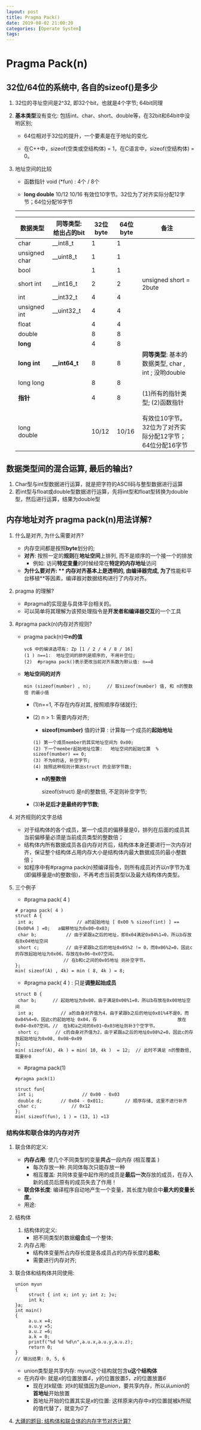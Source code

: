 ```yaml
---
layout: post
title: Pragma Pack()
date: 2019-08-02 21:00:20
categories: [Operate System]
tags:  
---
```


# Pragma Pack(n)

## 32位/64位的系统中, 各自的sizeof()是多少

1. 32位的寻址空间是2^32, 即32个bit，也就是4个字节; 64bit同理

2. **基本类型**没有变化: 包括int、char、short、double等，在32bit和64bit中没哟区别;

   + 64位相对于32位的提升，一个要素是在于地址的变化.

   + 在C++中，sizeof(空类或空结构体) = 1，在C语言中，sizeof(空结构体) = 0。

3. 地址空间的比较

   + 函数指针 void (*fun) : 4个 / 8个

   + **long double**  10/12  10/16  有效位10字节。32位为了对齐实际分配12字节；64位分配16字节

     

   ---------------------
   | 数据类型      | 同等类型: 给出占的bit | 32位 byte | 64位 byte | 备注                                                     |
   | ------------- | --------------------- | --------- | --------- | -------------------------------------------------------- |
   | char          | __int8_t              | 1         | 1         |                                                          |
   | unsigned char | __uint8_t             | 1         | 1         |                                                          |
   | bool          |                       | 1         | 1         |                                                          |
   | short int     | __int16_t             | 2         | 2         | unsigned short =  2bute                                  |
   | int           | __int32_t             | 4         | 4         |                                                          |
   | unsigned int  | __uint32_t            | 4         | 4         |                                                          |
   | float         |                       | 4         | 4         |                                                          |
   | double        |                       | 8         | 8         |                                                          |
   | **long**      |                       | 4         | 8         |                                                          |
   | **long int**  | **__int64_t**         | 8         | 8         | **同等类型**: 基本的数据类型, char , int ; 没哟double    |
   | long long     |                       | 8         | 8         |                                                          |
   | **指针**      |                       | 4         | 8         | (1)所有的指针类型; (2)函数指针                           |
   |               |                       |           |           |                                                          |
   |               |                       |           |           |                                                          |
   | long double   |                       | 10/12     | 10/16     | 有效位10字节。32位为了对齐实际分配12字节；64位分配16字节 |

## 数据类型间的混合运算, 最后的输出?

1. Char型与int型数据进行运算，就是把字符的ASCII码与整型数据进行运算
2. 若int型与float或double型数据进行运算，先将int型和float型转换为double型，然后进行运算，结果为double型

## 内存地址对齐 pragma pack(n)用法详解?

1. 什么是对齐, 为什么需要对齐?

   - 内存空间都是按照**byte**划分的;
   - **对齐**: 按照一定的**规则**在**地址空间**上排列, 而不是顺序的一个接一个的排放
     - 例如: 访问**特定变量**的时候经常在**特定的内存地址**访问
   - **为什么要对齐: ** 内存对齐基本上是透明的, 由编译器完成,  为了**性能和平台移植**等因素，编译器对数据结构进行了内存对齐。

2. pragma 的理解?

   - #pragma的实现是与具体平台相关的。
   - 可以简单将其理解为该预处理指令是**开发者和编译器交互**的一个工具

3. #pragma pack(n)内存对齐规则?

   - pragma pack(n)中**n的值**

     ```
     vc6 中的编译选项有: Zp [1 / 2 / 4 / 8 / 16]
     (1 ) n==1:  地址空间的排列是顺序的, 不用补空位;
     (2)  #pragma pack()表示更改当前对齐系数为默认值: n==8
     ```

   - **地址空间的对齐**

     ```
     min (sizeof(mumber) , n);		// 取sizeof(mumber) 值, 和 n的整数倍 的最小值
     ```

     - (1)n==1, 不存在内存对其, 按照顺序存储就行;

     - (2) n > 1: 需要内存对齐;

       - **sizeof(mumber)** 值的计算 : 计算每一个成员的**起始地址**

       ```
       (1) 第一个成员member的其实地址空间为 0x00;
       (2) 下一个member起始地址位置:   地址空间的起始位置  %  sizeof(mumber) == 0; 
       (3) 不为0的话, 补空字节;
       (4) 按照这种规则计算出struct 的全部字节数;
       ```

       - **n的整数倍**

         sizeof(struct) 是n的整数倍, 不足则补空字节;

     - (3)**补足后才是最终的字节数**;

4. 对齐规则的文字总结

   + 对于结构体的各个成员，第一个成员的偏移量是0，排列在后面的成员其当前偏移量必须是当前成员类型的整数倍；
   + 结构体内所有数据成员各自内存对齐后，结构体本身还要进行一次内存对齐，保证整个结构体占用内存大小是结构体内最大数据成员的最小整数倍；
   + 如程序中有#pragma pack(n)预编译指令，则所有成员对齐以n字节为准(即偏移量是n的整数倍)，不再考虑当前类型以及最大结构体内类型。
5. 三个例子

   - #pragma pack( 4 )

   ```
   # pragma pack( 4 )
   struct A {
   	int a;   			  // a的起始地址 [ 0x00 % sizeof(int) ] ==  [0x00%4 ] =0;   a偏移地址为0x00~0x03;
   	char b;           // 由于紧跟a之后的地址，即0x04满足0x04%1=0，所以b存放在0x04地址空间
   	short c;          // 由于紧跟b之后的地址0x05%2 != 0，而0x06%2=0，因此c的存放起始地址为0x06，存放在0x06~0x07空间。
                     // 在b和c之间的0x05地址 则补空字节。
   };
   min( sizeof(A) , 4k) = min ( 8, 4k ) = 8;
   ```

   - #pragma pack( 4 ) : 只是**调整起始成员**

   ```
   struct B {
   	char b;      // 起始地址为0x00，由于满足0x00%1=0，所以b存放在0x00地址空间
   	int a;          // a的自身对齐值为4，由于紧跟b之后的地址0x01%4不是0，而0x04%4=0，因此c的起始地址	0x04，存								放在0x04~0x07空间。//  在b和a之间的0x01~0x03地址则补3个空字节。                 
   	short c;      // c的自身对齐值为2，由于紧跟a之后的地址0x08%2=0，因此c的存放起始地址为0x08, 0x08~0x09
   };
   min( sizeof(A), 4k ) = min( 10, 4k )  = 12;	// 此时不满足 n的整数倍, 需要补0 
   ```

   - #pragma pack(1)

   ```
   #pragma pack(1)
    
   struct fun{
   	int i;					// 0x00 - 0x03
   	double d;		// 0x04 - 0x011;		// 顺序存储, 这里不进行补齐
   	char c;				// 0x12
   };
   min( sizeof(fun), 1 ) = (13, 1) =13
   ```


### 结构体和联合体的内存对齐

1. 联合体的定义:

   + **内存占用**: 使几个不同类型的变量**共占**一段内存 (相互覆盖 )
     + 每次存放一种:  共同体每次只能存放一种
     + 相互覆盖: 共同体变量中起作用的成员是**最后一次**存放的成员，在存入新的成员后原有的成员失去了作用！
   + **联合体长度**: 编译程序自动地产生一个变量，其长度为联合中**最大的变量长度**。
   + 用途: 

2. 结构体

   1. 结构体的定义: 
      + 把不同类型的数据**组合**成一个整体;
   2. 内存占用:
      + 结构体变量所占内存长度是各成员占的内存长度的**总和**;
      + 需要进行内存对齐;

3. 联合体和结构体共同使用:

   ```
   union myun
   {
        struct { int x; int y; int z; }u;
        int k;
   }a;
   int main()
   {
        a.u.x =4;
        a.u.y =5;
        a.u.z =6;
        a.k = 0;
        printf("%d %d %d\n",a.u.x,a.u.y,a.u.z);
        return 0;
   }
   // 输出结果: 0, 5, 6
   ```

   + union类型是共享内存:  myun这个结构就包含**u这个结构体**
   + 在内存中:  就是*x*的位置放置*4*，*y*的位置放置*5*，*z*的位置放置*6*
     + 现在对*k*赋值:  对*k*的赋值因为是*union*，要共享内存，所以从*union*的**首地址**开始放置
     + 首地址开始的位置其实是*x*的位置: 这样原来内存中*x*的位置就被*k*所赋的值代替了，就变为*0*了

4. [大疆的题目: 结构体和联合体的内存字节对齐计算?](https://github.com/quronghui/DataStructAndAlogrithmCode/blob/master/CompanyWrite/1_Dji/sizeofStructUnion.c)

